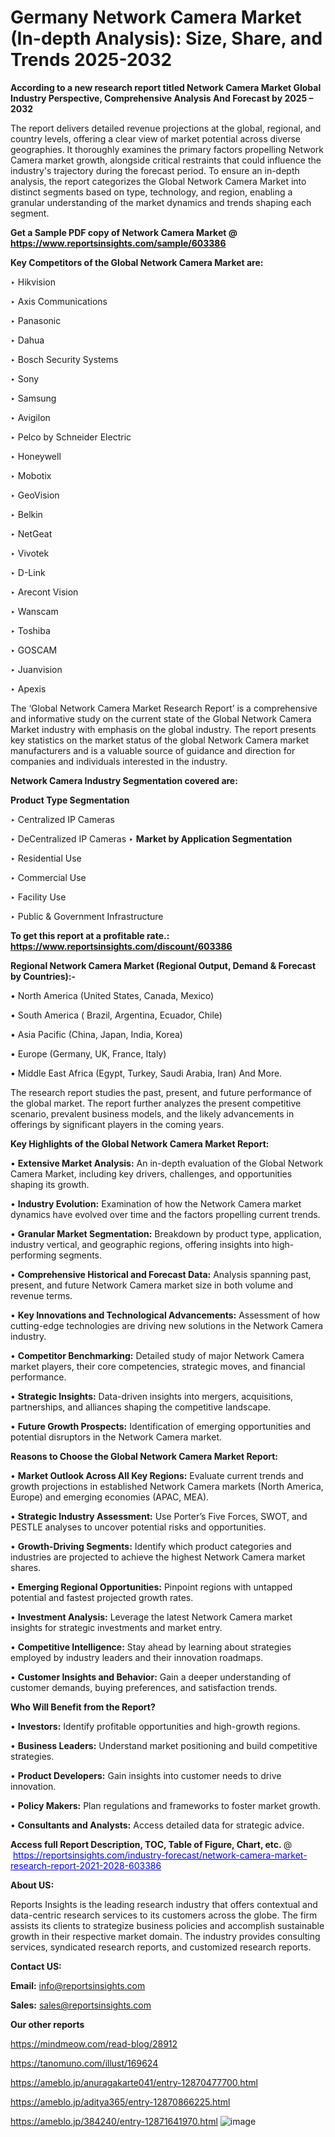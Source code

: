 # Germany Network Camera Market (In-depth Analysis): Size, Share, and Trends 2025-2032

<strong>According to a new research report titled Network Camera Market Global Industry Perspective, Comprehensive Analysis And Forecast by 2025 – 2032</strong>

The report delivers detailed revenue projections at the global, regional, and country levels, offering a clear view of market potential across diverse geographies. It thoroughly examines the primary factors propelling Network Camera market growth, alongside critical restraints that could influence the industry's trajectory during the forecast period. To ensure an in-depth analysis, the report categorizes the Global Network Camera Market into distinct segments based on type, technology, and region, enabling a granular understanding of the market dynamics and trends shaping each segment.

<strong>Get a Sample PDF copy of Network Camera Market </strong><strong>@<a href=https://www.reportsinsights.com/sample/603386 style=color:#0000ff;> https://www.reportsinsights.com/sample/603386</a></strong></font>

<strong>Key Competitors of the Global Network Camera Market are:</strong>

‣ Hikvision

‣ Axis Communications

‣ Panasonic

‣ Dahua

‣ Bosch Security Systems

‣ Sony

‣ Samsung

‣ Avigilon

‣ Pelco by Schneider Electric

‣ Honeywell

‣ Mobotix

‣ GeoVision

‣ Belkin

‣ NetGeat

‣ Vivotek

‣ D-Link

‣ Arecont Vision

‣ Wanscam

‣ Toshiba

‣ GOSCAM

‣ Juanvision

‣ Apexis

The ‘Global Network Camera Market Research Report’ is a comprehensive and informative study on the current state of the Global Network Camera Market industry with emphasis on the global industry. The report presents key statistics on the market status of the global Network Camera market manufacturers and is a valuable source of guidance and direction for companies and individuals interested in the industry.

<strong>Network Camera Industry Segmentation covered are:</strong>

<strong>Product Type Segmentation</strong>

‣ Centralized IP Cameras

‣ DeCentralized IP Cameras
‣ 
<strong>Market by Application Segmentation</strong>

‣ Residential Use

‣ Commercial Use

‣ Facility Use

‣ Public & Government Infrastructure

<strong>To get this report at a profitable rate.: <a href=https://www.reportsinsights.com/discount/603386 style=color:#0000ff;>https://www.reportsinsights.com/discount/603386</a></strong></font>

<strong>Regional Network Camera Market (Regional Output, Demand &amp; Forecast by Countries):-</strong>

• North America (United States, Canada, Mexico)

• South America ( Brazil, Argentina, Ecuador, Chile)

• Asia Pacific (China, Japan, India, Korea)

• Europe (Germany, UK, France, Italy)

• Middle East Africa (Egypt, Turkey, Saudi Arabia, Iran) And More.

The research report studies the past, present, and future performance of the global market. The report further analyzes the present competitive scenario, prevalent business models, and the likely advancements in offerings by significant players in the coming years.

<strong>Key Highlights of the Global Network Camera Market Report:</strong>

• <strong>Extensive Market Analysis:</strong> An in-depth evaluation of the Global Network Camera Market, including key drivers, challenges, and opportunities shaping its growth.

• <strong>Industry Evolution:</strong> Examination of how the Network Camera market dynamics have evolved over time and the factors propelling current trends.

• <strong>Granular Market Segmentation:</strong> Breakdown by product type, application, industry vertical, and geographic regions, offering insights into high-performing segments.

• <strong>Comprehensive Historical and Forecast Data:</strong> Analysis spanning past, present, and future Network Camera market size in both volume and revenue terms.

• <strong>Key Innovations and Technological Advancements:</strong> Assessment of how cutting-edge technologies are driving new solutions in the Network Camera industry.

• <strong>Competitor Benchmarking:</strong> Detailed study of major Network Camera market players, their core competencies, strategic moves, and financial performance.

• <strong>Strategic Insights:</strong> Data-driven insights into mergers, acquisitions, partnerships, and alliances shaping the competitive landscape.

• <strong>Future Growth Prospects:</strong> Identification of emerging opportunities and potential disruptors in the Network Camera market.

<strong>Reasons to Choose the Global Network Camera Market Report:</strong>

• <strong>Market Outlook Across All Key Regions:</strong> Evaluate current trends and growth projections in established Network Camera markets (North America, Europe) and emerging economies (APAC, MEA).

• <strong>Strategic Industry Assessment:</strong> Use Porter’s Five Forces, SWOT, and PESTLE analyses to uncover potential risks and opportunities.

• <strong>Growth-Driving Segments:</strong> Identify which product categories and industries are projected to achieve the highest Network Camera market shares.

• <strong>Emerging Regional Opportunities:</strong> Pinpoint regions with untapped potential and fastest projected growth rates.

• <strong>Investment Analysis:</strong> Leverage the latest Network Camera market insights for strategic investments and market entry.

• <strong>Competitive Intelligence:</strong> Stay ahead by learning about strategies employed by industry leaders and their innovation roadmaps.

• <strong>Customer Insights and Behavior:</strong> Gain a deeper understanding of customer demands, buying preferences, and satisfaction trends.

<strong>Who Will Benefit from the Report?</strong>

• <strong>Investors:</strong> Identify profitable opportunities and high-growth regions.

• <strong>Business Leaders:</strong> Understand market positioning and build competitive strategies.

• <strong>Product Developers:</strong> Gain insights into customer needs to drive innovation.

• <strong>Policy Makers:</strong> Plan regulations and frameworks to foster market growth.

• <strong>Consultants and Analysts:</strong> Access detailed data for strategic advice.
</ul>
<strong>Access full Report Description, TOC, Table of Figure, Chart, etc. </strong>@  <a href=https://reportsinsights.com/industry-forecast/network-camera-market-research-report-2021-2028-603386 style=color:#0000ff;>https://reportsinsights.com/industry-forecast/network-camera-market-research-report-2021-2028-603386</a></font>

<strong><strong>About US</strong>:</strong>

Reports Insights is the leading research industry that offers contextual and data-centric research services to its customers across the globe. The firm assists its clients to strategize business policies and accomplish sustainable growth in their respective market domain. The industry provides consulting services, syndicated research reports, and customized research reports.

<strong>Contact US:</strong>

<p class=""""><b>Email:</b> <a href=mailto:info@reportsinsights.com>info@reportsinsights.com</a></p>
<p class=""""><b>Sales:</b> <a href=mailto:sales@reportsinsights.com>sales@reportsinsights.com</a></p>

<strong>Our other reports</strong>

<a href=https://mindmeow.com/read-blog/28912>https://mindmeow.com/read-blog/28912</a>

<a href=https://tanomuno.com/illust/169624>https://tanomuno.com/illust/169624</a>

<a href=https://ameblo.jp/anuragakarte041/entry-12870477700.html>https://ameblo.jp/anuragakarte041/entry-12870477700.html</a>

<a href=https://ameblo.jp/aditya365/entry-12870866225.html>https://ameblo.jp/aditya365/entry-12870866225.html</a>

<a href=https://ameblo.jp/384240/entry-12871641970.html>https://ameblo.jp/384240/entry-12871641970.html</a>
![image](https://github.com/user-attachments/assets/bc9c6056-537d-47f7-aeb0-12d03673a6dc)
